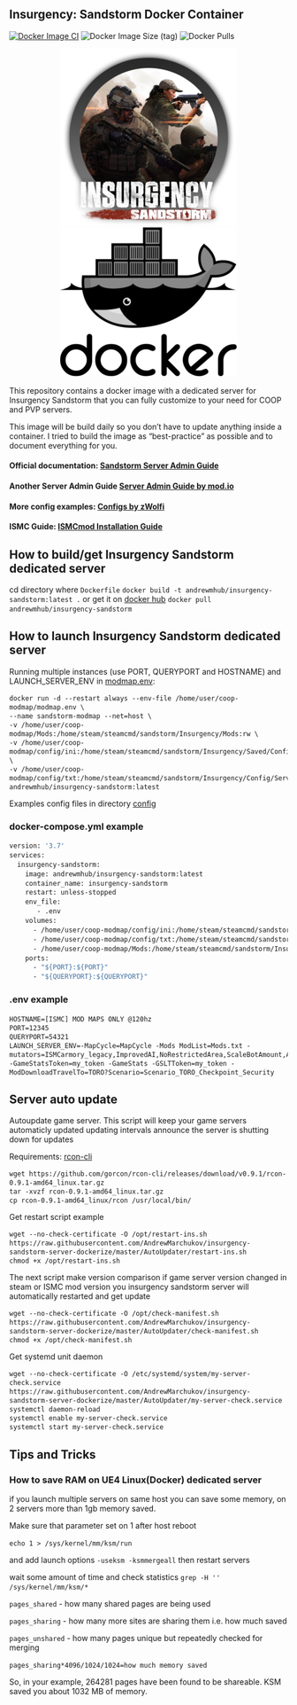 ## Insurgency: Sandstorm Docker Container
[![Docker Image CI](https://github.com/AndrewMarchukov/insurgency-sandstorm-server-dockerize/actions/workflows/docker-image.yml/badge.svg)](https://github.com/AndrewMarchukov/insurgency-sandstorm-server-dockerize/actions/workflows/docker-image.yml)
![Docker Image Size (tag)](https://img.shields.io/docker/image-size/andrewmhub/insurgency-sandstorm/latest)
![Docker Pulls](https://img.shields.io/docker/pulls/andrewmhub/insurgency-sandstorm)

<p align="center">
  <img src="https://github.com/AndrewMarchukov/insurgency-sandstorm-server-dockerize/blob/master/sandstorm-logo.png">
  <img src="https://github.com/AndrewMarchukov/insurgency-sandstorm-server-dockerize/blob/master/docker-logo.png"
</p>
</p>

This repository contains a docker image with a dedicated server for Insurgency Sandstorm that you can fully customize to your need for COOP and PVP servers.

This image will be build daily so you don’t have to update anything inside a container. I tried to build the image as “best-practice” as possible and to document everything for you.
#### Official documentation: [Sandstorm Server Admin Guide](https://sandstorm-support.newworldinteractive.com/hc/en-us/articles/360049211072-Server-Admin-Guide)
#### Another Server Admin Guide [Server Admin Guide by mod.io](https://insurgencysandstorm.mod.io/guides/server-admin-guide)
#### More config examples: [Configs by zWolfi](https://github.com/zWolfi/INS_Sandstorm)
#### ISMC Guide: [ISMCmod Installation Guide](https://insurgencysandstorm.mod.io/guides/ismcmod-installation-guide)

## How to build/get Insurgency Sandstorm dedicated server
cd directory where ```Dockerfile```
```docker build -t andrewmhub/insurgency-sandstorm:latest .``` or get it on [docker hub](https://hub.docker.com/r/andrewmhub/insurgency-sandstorm) ```docker pull andrewmhub/insurgency-sandstorm```
## How to launch Insurgency Sandstorm dedicated server
Running multiple instances (use PORT, QUERYPORT and HOSTNAME) and LAUNCH_SERVER_ENV in [modmap.env](https://github.com/AndrewMarchukov/insurgency-sandstorm-server-dockerize/blob/master/modmap.env): 
```
docker run -d --restart always --env-file /home/user/coop-modmap/modmap.env \
--name sandstorm-modmap --net=host \
-v /home/user/coop-modmap/Mods:/home/steam/steamcmd/sandstorm/Insurgency/Mods:rw \
-v /home/user/coop-modmap/config/ini:/home/steam/steamcmd/sandstorm/Insurgency/Saved/Config/LinuxServer:ro \
-v /home/user/coop-modmap/config/txt:/home/steam/steamcmd/sandstorm/Insurgency/Config/Server:ro andrewmhub/insurgency-sandstorm:latest
```
Examples config files in directory [config](https://github.com/AndrewMarchukov/insurgency-sandstorm-server-dockerize/tree/master/config)

### docker-compose.yml example
```dockerfile
version: '3.7'
services:
  insurgency-sandstorm:
    image: andrewmhub/insurgency-sandstorm:latest
    container_name: insurgency-sandstorm
    restart: unless-stopped
    env_file:
       - .env
    volumes:
      - /home/user/coop-modmap/config/ini:/home/steam/steamcmd/sandstorm/Insurgency/Saved/Config/LinuxServer:ro
      - /home/user/coop-modmap/config/txt:/home/steam/steamcmd/sandstorm/Insurgency/Config/Server:ro
      - /home/user/coop-modmap/Mods:/home/steam/steamcmd/sandstorm/Insurgency/Mods:rw
    ports:
      - "${PORT}:${PORT}"
      - "${QUERYPORT}:${QUERYPORT}"
```
### .env example

```.env
HOSTNAME=[ISMC] MOD MAPS ONLY @120hz
PORT=12345
QUERYPORT=54321
LAUNCH_SERVER_ENV=-MapCycle=MapCycle -Mods ModList=Mods.txt -mutators=ISMCarmory_legacy,ImprovedAI,NoRestrictedArea,ScaleBotAmount,AdvancedSupplyPoints,WelcomeMessage,JoinLeaveMessage,FpLegs,JumpShoot -GameStatsToken=my_token -GameStats -GSLTToken=my_token -ModDownloadTravelTo=TORO?Scenario=Scenario_TORO_Checkpoint_Security
```

## Server auto update
Autoupdate game server. This script will keep your game servers automaticly updated updating intervals announce the server is shutting down for updates

Requirements: [rcon-cli](https://github.com/gorcon/rcon-cli/releases)
```
wget https://github.com/gorcon/rcon-cli/releases/download/v0.9.1/rcon-0.9.1-amd64_linux.tar.gz
tar -xvzf rcon-0.9.1-amd64_linux.tar.gz
cp rcon-0.9.1-amd64_linux/rcon /usr/local/bin/
```

Get restart script example

```
wget --no-check-certificate -O /opt/restart-ins.sh https://raw.githubusercontent.com/AndrewMarchukov/insurgency-sandstorm-server-dockerize/master/AutoUpdater/restart-ins.sh
chmod +x /opt/restart-ins.sh
```
The next script make version comparison
if game server version changed in steam or ISMC mod version you insurgency sandstorm server will automatically restarted and get update

```
wget --no-check-certificate -O /opt/check-manifest.sh https://raw.githubusercontent.com/AndrewMarchukov/insurgency-sandstorm-server-dockerize/master/AutoUpdater/check-manifest.sh
chmod +x /opt/check-manifest.sh
```
Get systemd unit daemon
```
wget --no-check-certificate -O /etc/systemd/system/my-server-check.service https://raw.githubusercontent.com/AndrewMarchukov/insurgency-sandstorm-server-dockerize/master/AutoUpdater/my-server-check.service
systemctl daemon-reload
systemctl enable my-server-check.service
systemctl start my-server-check.service
```
## Tips and Tricks
### How to save RAM on UE4 Linux(Docker) dedicated server

if you launch multiple servers on same host you can save some memory, on 2 servers more than 1gb memory saved.

Make sure that parameter set on 1 after host reboot

```echo 1 > /sys/kernel/mm/ksm/run```

and add launch options ```-useksm -ksmmergeall``` then restart servers

wait some amount of time and check statistics ```grep -H '' /sys/kernel/mm/ksm/*```

```pages_shared``` - how many shared pages are being used

```pages_sharing``` - how many more sites are sharing them i.e. how much saved

```pages_unshared``` - how many pages unique but repeatedly checked for merging

```pages_sharing*4096/1024/1024=how much memory saved```

So, in your example, 264281 pages have been found to be shareable. KSM saved you about 1032 MB of memory.
